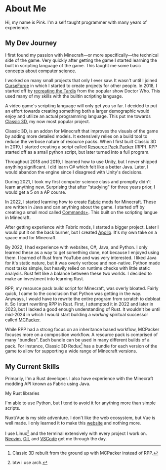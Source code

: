 # About Me

Hi, my name is Pink. I'm a self taught programmer with many years of experience.

## My Dev Journey

I first found my passion with Minecraft&mdash;or more specifically&mdash;the technical side of the game.
Very quickly after getting the game I started learning the built in scripting language of the game.
This taught me some basic concepts about computer science.

I worked on many small projects that only I ever saw. It wasn't until I joined
[CurseForge](https://www.curseforge.com) in which I started to create projects for other people.
In 2018, I started off by [recreating the Tardis](https://www.curseforge.com/minecraft/worlds/tardis)
from the popular show Doctor Who. This used many of my skills with the builtin scripting language.

A video game's scripting language will only get you so far.
I decided to put an effort towards creating something both a larger demographic would enjoy and
utilize an actual programming language.
This put me towards [Classic 3D](/project/classic-3d), my now most popular project.

Classic 3D, is an addon for Minecraft that improves the visuals of the game by adding more detailed models.
It extensively relies on a build tool to reduce the verbose nature of resource packs.
When I first built Classic 3D in 2019, I started creating a script called
[Resource Pack Packer](https://github.thepinkhacker.com/resource-pack-packer) (<abbr>RPP</abbr>).
<abbr>RPP</abbr> started off as a small python script, but later turned into a full program.

Throughout 2018 and 2019, I learned how to use Unity, but I never shipped anything significant.
I did learn C# which felt like a better Java.
Later, I would abandon the engine since I disagreed with Unity's decisions.

During 2021, I took my first computer science class and promptly didn't learn anything new.
Surprising that after "studying" for three years prior, I would get a 5 on a AP course.

In 2022, I started learning how to create [Fabric](https://fabricmc.net) mods for Minecraft.
These are written in Java and can anything about the game.
I started off by creating a small mod called [Commands+](/project/commands-plus).
This built on the scripting langue in Minecraft.

After getting experience with Fabric mods, I started a bigger project.
Later I would put it on the back burner, but I created [Apollo](/project/apollo).
It's my own take on a space mod for Minecraft.

By 2022, I had experience with websites, C#, Java, and Python.
I only learned these as a way to get something done, not because I enjoyed using them.
I learned of Rust from YouTube and was very interested.
I liked Java for it's static nature, but it was overly verbose and non-native.
Python made most tasks simple, but heavily relied on runtime checks with little static analysis.
Rust felt like a balance between these two worlds.
I decided to make an investment into learning Rust.

<abbr>RPP</abbr>, my resource pack build script for Minecraft, was overly bloated.
Fairly quick, I came to the conclusion that Python was getting in the way.
Anyways, I would have to rewrite the entire program from scratch to debloat it.
So I start rewriting <abbr>RPP</abbr> in Rust.
First, I attempted it in 2022 and later in 2023, but I lacked a good enough understanding of Rust.
It wouldn't be until mid-2024 in which I would start building a *working* spiritual successor
called [MCPacker](https://github.thepinkhacker.com/mcpacker).

While <abbr>RPP</abbr> had a strong focus on an inheritance based workflow,
MCPacker focuses more on a composition workflow.
A resource pack is comprised of many "bundles".
Each bundle can be used in many different builds of a pack.
For instance, Classic 3D Redux[^1] has a bundle for each version of the game to allow for supporting
a wide range of Minecraft versions.

## My Current Skills

Primarily, I'm a Rust developer. I also have experience with the Minecraft modding <abbr>API</abbr> known
as Fabric using Java.

My Rust libraries

I'm able to use Python, but I tend to avoid it for anything more than simple scripts.

Nuxt/Vue is my side adventure. I don't like the web ecosystem, but Vue is well made.
I only learned it to make this [website](/) and nothing more.

I use Linux[^2] and the terminal extensively with every project I work on.
[Neovim](https://neovim.io/), [Git](https://git-scm.com/), and [VSCode](https://code.visualstudio.com/) get me through the day.

[^1]: Classic 3D rebuilt from the ground up with MCPacker instead of <abbr>RPP</abbr>.
[^2]: btw i use arch.
